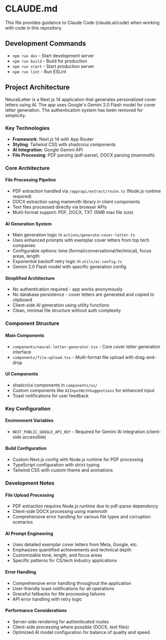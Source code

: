 # CLAUDE.md

This file provides guidance to Claude Code (claude.ai/code) when working with code in this repository.

## Development Commands

- `npm run dev` - Start development server
- `npm run build` - Build for production
- `npm run start` - Start production server
- `npm run lint` - Run ESLint

## Project Architecture

NeuralLetter is a Next.js 14 application that generates personalized cover letters using AI. The app uses Google's Gemini 2.0 Flash model for cover letter generation. The authentication system has been removed for simplicity.

### Key Technologies
- **Framework**: Next.js 14 with App Router
- **Styling**: Tailwind CSS with shadcn/ui components
- **AI Integration**: Google Gemini API
- **File Processing**: PDF parsing (pdf-parse), DOCX parsing (mammoth)

### Core Architecture

#### File Processing Pipeline
- PDF extraction handled via `/app/api/extract/route.ts` (Node.js runtime required)
- DOCX extraction using mammoth library in client components
- Text files processed directly via browser APIs
- Multi-format support: PDF, DOCX, TXT (5MB max file size)

#### AI Generation System
- Main generation logic in `actions/generate-cover-letter.ts`
- Uses enhanced prompts with exemplar cover letters from top tech companies
- Configurable options: tone (formal/conversational/technical), focus areas, length
- Exponential backoff retry logic in `utils/ai-config.ts`
- Gemini 2.0 Flash model with specific generation config

#### Simplified Architecture
- No authentication required - app works anonymously
- No database persistence - cover letters are generated and copied to clipboard
- Client-side AI generation using utility functions
- Clean, minimal file structure without auth complexity

### Component Structure

#### Main Components
- `components/neural-letter-generator.tsx` - Core cover letter generation interface
- `components/file-upload.tsx` - Multi-format file upload with drag-and-drop

#### UI Components
- shadcn/ui components in `components/ui/`
- Custom components like `AIInputWithSuggestions` for enhanced input
- Toast notifications for user feedback

### Key Configuration

#### Environment Variables
- `NEXT_PUBLIC_GOOGLE_API_KEY` - Required for Gemini AI integration (client-side accessible)

#### Build Configuration
- Custom Next.js config with Node.js runtime for PDF processing
- TypeScript configuration with strict typing
- Tailwind CSS with custom theme and animations


### Development Notes

#### File Upload Processing
- PDF extraction requires Node.js runtime due to pdf-parse dependency
- Client-side DOCX processing using mammoth
- Comprehensive error handling for various file types and corruption scenarios

#### AI Prompt Engineering
- Uses detailed exemplar cover letters from Meta, Google, etc.
- Emphasizes quantified achievements and technical depth
- Customizable tone, length, and focus areas
- Specific patterns for CS/tech industry applications

#### Error Handling
- Comprehensive error handling throughout the application
- User-friendly toast notifications for all operations
- Graceful fallbacks for file processing failures
- API error handling with retry logic

#### Performance Considerations
- Server-side rendering for authenticated routes
- Client-side processing where possible (DOCX, text files)
- Optimized AI model configuration for balance of quality and speed